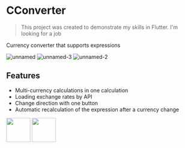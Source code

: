 # CConverter
> This project was created to demonstrate my skills in Flutter. I'm looking for a job

Currency converter that supports expressions

![unnamed](https://user-images.githubusercontent.com/225176/173121191-9ef39b13-53db-43c6-9bdb-26b979bff450.png)
![unnamed-3](https://user-images.githubusercontent.com/225176/173121184-a938b540-75b3-4ca1-910e-82e53310d55e.png)
![unnamed-2](https://user-images.githubusercontent.com/225176/173121188-30053b24-b7dd-4f38-a3a0-0d168d1156c6.png)


## Features
- Multi-currency calculations in one calculation
- Loading exchange rates by API
- Change direction with one button 
- Automatic recalculation of the expression after a currency change


<a href="https://apps.apple.com/pl/app/multi-cconverter/id1627810516"><img src="https://user-images.githubusercontent.com/225176/173121357-339c8cc1-fa66-4565-9825-16d01b0b5a2e.png" height=64></a> <a href="https://play.google.com/store/apps/details?id=com.devolonter.cconverter"><img src="https://user-images.githubusercontent.com/225176/173122801-3125d2b3-6a7c-41e5-a837-8cf69ed1677a.png" height=64></a>
